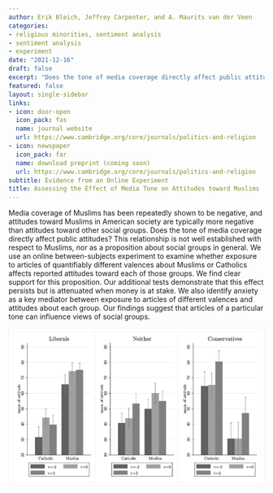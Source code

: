 ```yaml
---
author: Erik Bleich, Jeffrey Carpenter, and A. Maurits van der Veen
categories:
- religious minorities, sentiment analysis
- sentiment analysis
- experiment
date: "2021-12-16"
draft: false
excerpt: "Does the tone of media coverage directly affect public attitudes? We use an online between-subjects experiment to show that exposure to articles of quantifiably different valences about Muslims or Catholics affects reported attitudes toward each of those groups. We also identify anxiety as a key mediator between exposure to articles of different valences and attitudes about each group. Our findings suggest that articles of a particular tone can influence views of social groups."
featured: false
layout: single-sidebar
links:
- icon: door-open
  icon_pack: fas
  name: journal website
  url: https://www.cambridge.org/core/journals/politics-and-religion
- icon: newspaper
  icon_pack: far
  name: download preprint (coming soon)
  url: https://www.cambridge.org/core/journals/politics-and-religion
subtitle: Evidence from an Online Experiment
title: Assessing the Effect of Media Tone on Attitudes toward Muslims
---
```


Media coverage of Muslims has been repeatedly shown to be negative, and attitudes toward Muslims in American society are typically more negative than attitudes toward other social groups. Does the tone of media coverage directly affect public attitudes? This relationship is not well established with respect to Muslims, nor as a proposition about social groups in general. We use an online between-subjects experiment to examine whether exposure to articles of quantifiably different valences about Muslims or Catholics affects reported attitudes toward each of those groups. We find clear support for this proposition. Our additional tests demonstrate that this effect persists but is attenuated when money is at stake. We also identify anxiety as a key mediator between exposure to articles of different valences and attitudes about each group. Our findings suggest that articles of a particular tone can influence views of social groups.

![key figure](Hetero_Politics_Effects.png)